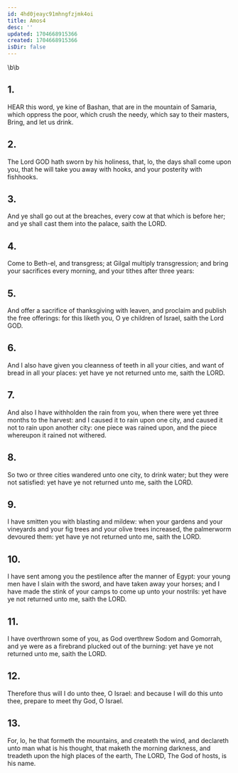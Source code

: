 ```yaml
---
id: 4hd0jeayc91mhngfzjmk4oi
title: Amos4
desc: ''
updated: 1704668915366
created: 1704668915366
isDir: false
---
```

\b\b
## 1.
HEAR this word, ye kine of Bashan, that are in the mountain of Samaria, which oppress the poor, which crush the needy, which say to their masters, Bring, and let us drink.
## 2.
The Lord GOD hath sworn by his holiness, that, lo, the days shall come upon you, that he will take you away with hooks, and your posterity with fishhooks.
## 3.
And ye shall go out at the breaches, every cow at that which is before her; and ye shall cast them into the palace, saith the LORD.
## 4.
Come to Beth-el, and transgress; at Gilgal multiply transgression; and bring your sacrifices every morning, and your tithes after three years:
## 5.
And offer a sacrifice of thanksgiving with leaven, and proclaim and publish the free offerings: for this liketh you, O ye children of Israel, saith the Lord GOD.
## 6.
And I also have given you cleanness of teeth in all your cities, and want of bread in all your places: yet have ye not returned unto me, saith the LORD.
## 7.
And also I have withholden the rain from you, when there were yet three months to the harvest: and I caused it to rain upon one city, and caused it not to rain upon another city: one piece was rained upon, and the piece whereupon it rained not withered.
## 8.
So two or three cities wandered unto one city, to drink water; but they were not satisfied: yet have ye not returned unto me, saith the LORD.
## 9.
I have smitten you with blasting and mildew: when your gardens and your vineyards and your fig trees and your olive trees increased, the palmerworm devoured them: yet have ye not returned unto me, saith the LORD.
## 10.
I have sent among you the pestilence after the manner of Egypt: your young men have I slain with the sword, and have taken away your horses; and I have made the stink of your camps to come up unto your nostrils: yet have ye not returned unto me, saith the LORD.
## 11.
I have overthrown some of you, as God overthrew Sodom and Gomorrah, and ye were as a firebrand plucked out of the burning: yet have ye not returned unto me, saith the LORD.
## 12.
Therefore thus will I do unto thee, O Israel: and because I will do this unto thee, prepare to meet thy God, O Israel.
## 13.
For, lo, he that formeth the mountains, and createth the wind, and declareth unto man what is his thought, that maketh the morning darkness, and treadeth upon the high places of the earth, The LORD, The God of hosts, is his name.
